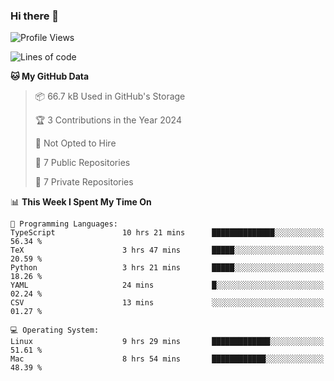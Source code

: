 ### Hi there 👋

<!--
**huayuan4396/huayuan4396** is a ✨ _special_ ✨ repository because its `README.md` (this file) appears on your GitHub profile.

Here are some ideas to get you started:

- 🔭 I’m currently working on ...
- 🌱 I’m currently learning ...
- 👯 I’m looking to collaborate on ...
- 🤔 I’m looking for help with ...
- 💬 Ask me about ...
- 📫 How to reach me: ...
- 😄 Pronouns: ...
- ⚡ Fun fact: ...
-->

<!--START_SECTION:waka-->
![Profile Views](http://img.shields.io/badge/Profile%20Views-1-blue)

![Lines of code](https://img.shields.io/badge/From%20Hello%20World%20I%27ve%20Written-228.4%20thousand%20lines%20of%20code-blue)

**🐱 My GitHub Data** 

> 📦 66.7 kB Used in GitHub's Storage 
 > 
> 🏆 3 Contributions in the Year 2024
 > 
> 🚫 Not Opted to Hire
 > 
> 📜 7 Public Repositories 
 > 
> 🔑 7 Private Repositories 
 > 
📊 **This Week I Spent My Time On** 

```text
💬 Programming Languages: 
TypeScript               10 hrs 21 mins      ██████████████░░░░░░░░░░░   56.34 % 
TeX                      3 hrs 47 mins       █████░░░░░░░░░░░░░░░░░░░░   20.59 % 
Python                   3 hrs 21 mins       █████░░░░░░░░░░░░░░░░░░░░   18.26 % 
YAML                     24 mins             █░░░░░░░░░░░░░░░░░░░░░░░░   02.24 % 
CSV                      13 mins             ░░░░░░░░░░░░░░░░░░░░░░░░░   01.27 % 

💻 Operating System: 
Linux                    9 hrs 29 mins       █████████████░░░░░░░░░░░░   51.61 % 
Mac                      8 hrs 54 mins       ████████████░░░░░░░░░░░░░   48.39 % 
```


<!--END_SECTION:waka-->
